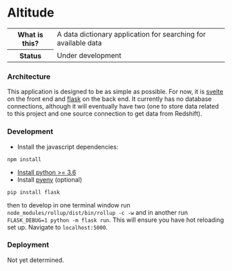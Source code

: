 # Altitude

<table>
    <tr>
        <th> What is this? </th> 
        <td> A data dictionary application for searching for available data </td>
    </tr>
    <tr>
        <th> Status </th> 
        <td> Under development
    </tr>
</table>

### Architecture

This application is designed to be as simple as possible. For now, it is [svelte](https://svelte.dev/) on the front end and [flask](https://flask.palletsprojects.com/en/1.1.x/) on the back end. It currently has no database connections, although it will eventually have two (one to store data related to this project and one source connection to get data from Redshift).

### Development

- Install the javascript dependencies:

```
npm install
```

- [Install python >= 3.6](https://docs.python-guide.org/starting/installation/)
- Install [pyenv](https://github.com/pyenv/pyenv) (optional)

```
pip install flask
```

then to develop in one terminal window run `node_modules/rollup/dist/bin/rollup -c -w` and in another run `FLASK_DEBUG=1 python -m flask run`. This will ensure you have hot reloading set up. Navigate to `localhost:5000`.

### Deployment

Not yet determined.
